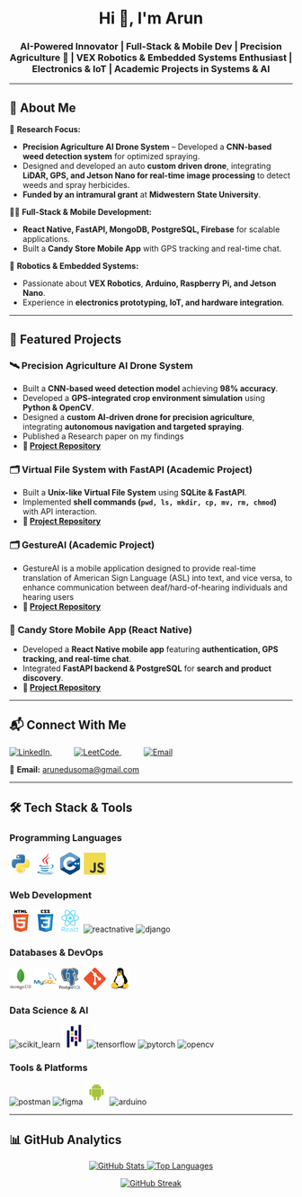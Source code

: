 <h1 align="center">Hi 👋, I'm Arun</h1>
<h3 align="center">AI-Powered Innovator | Full-Stack & Mobile Dev | Precision Agriculture 🚀 | VEX Robotics & Embedded Systems Enthusiast | Electronics & IoT | Academic Projects in Systems & AI</h3>



---

## 🚀 About Me  

🔭 **Research Focus:**  
- **Precision Agriculture AI Drone System** – Developed a **CNN-based weed detection system** for optimized spraying.  
- Designed and developed an auto **custom driven drone**, integrating **LiDAR, GPS, and Jetson Nano for real-time image processing** to detect weeds and spray herbicides.  
- **Funded by an intramural grant** at **Midwestern State University**.  

👨‍💻 **Full-Stack & Mobile Development:**  
- **React Native, FastAPI, MongoDB, PostgreSQL, Firebase** for scalable applications.  
- Built a **Candy Store Mobile App** with GPS tracking and real-time chat.  

🤖 **Robotics & Embedded Systems:**  
- Passionate about **VEX Robotics**, **Arduino, Raspberry Pi, and Jetson Nano**.  
- Experience in **electronics prototyping, IoT, and hardware integration**.  

---

## 📌 Featured Projects  

### 🛰️ **Precision Agriculture AI Drone System**  
- Built a **CNN-based weed detection model** achieving **98% accuracy**.  
- Developed a **GPS-integrated crop environment simulation** using **Python & OpenCV**.  
- Designed a **custom AI-driven drone for precision agriculture**, integrating **autonomous navigation and targeted spraying**.
- Published a Research paper on my findings 
- **🔗 [Project Repository](https://github.com/asoma0710/PrecisionAgriculture)**  

### 🗂️ **Virtual File System with FastAPI** (Academic Project)  
- Built a **Unix-like Virtual File System** using **SQLite & FastAPI**.  
- Implemented **shell commands (`pwd, ls, mkdir, cp, mv, rm, chmod`)** with API interaction.  
- **🔗 [Project Repository](https://github.com/asoma0710/5143-Opsys)**

### 🗂️ **GestureAI** (Academic Project)  
- GestureAI is a mobile application designed to provide real-time translation of American Sign Language (ASL) into text, and vice versa, to enhance communication between deaf/hard-of-hearing individuals and hearing users
- **🔗 [Project Repository](https://github.com/asoma0710/GestureAI)**

### 📱 **Candy Store Mobile App (React Native)**  
- Developed a **React Native mobile app** featuring **authentication, GPS tracking, and real-time chat**.  
- Integrated **FastAPI backend & PostgreSQL** for **search and product discovery**.  
- **🔗 [Project Repository](https://github.com/asoma0710/5373-MobileApps)**  

---

## 📬 Connect With Me  

<p align="left">
    <a href="https://www.linkedin.com/in/arun-soma-55a9a4142" target="_blank" style="margin-right: 20px;">
        <img align="center" src="https://raw.githubusercontent.com/rahuldkjain/github-profile-readme-generator/master/src/images/icons/Social/linked-in-alt.svg" alt="LinkedIn" height="30" width="40" />
    </a>  
    &nbsp;&nbsp;&nbsp;&nbsp;
    <a href="https://www.leetcode.com/asoma0710" target="_blank" style="margin-right: 20px;">
        <img align="center" src="https://raw.githubusercontent.com/rahuldkjain/github-profile-readme-generator/master/src/images/icons/Social/leet-code.svg" alt="LeetCode" height="30" width="40" />
    </a>
    &nbsp;&nbsp;&nbsp;&nbsp;
    <a href="mailto:arunedusoma@gmail.com" target="_blank">
        <img align="center" src="https://raw.githubusercontent.com/simple-icons/simple-icons/master/icons/gmail.svg" alt="Email" height="30" width="40" />
    </a>
</p>


📧 **Email:** [arunedusoma@gmail.com](mailto:arunedusoma@gmail.com)  

---

## 🛠️ Tech Stack & Tools

### Programming Languages
<p align="left">
  <img src="https://raw.githubusercontent.com/devicons/devicon/master/icons/python/python-original.svg" alt="python" width="40" height="40"/>
  <img src="https://raw.githubusercontent.com/devicons/devicon/master/icons/java/java-original.svg" alt="java" width="40" height="40"/>
  <img src="https://raw.githubusercontent.com/devicons/devicon/master/icons/cplusplus/cplusplus-original.svg" alt="cplusplus" width="40" height="40"/>
  <img src="https://raw.githubusercontent.com/devicons/devicon/master/icons/javascript/javascript-original.svg" alt="javascript" width="40" height="40"/>
</p>

### Web Development
<p align="left">
  <img src="https://raw.githubusercontent.com/devicons/devicon/master/icons/html5/html5-original-wordmark.svg" alt="html5" width="40" height="40"/>
  <img src="https://raw.githubusercontent.com/devicons/devicon/master/icons/css3/css3-original-wordmark.svg" alt="css3" width="40" height="40"/>
  <img src="https://raw.githubusercontent.com/devicons/devicon/master/icons/react/react-original-wordmark.svg" alt="react" width="40" height="40"/>
  <img src="https://reactnative.dev/img/header_logo.svg" alt="reactnative" width="40" height="40"/>
  <img src="https://cdn.worldvectorlogo.com/logos/django.svg" alt="django" width="40" height="40"/>
</p>

### Databases & DevOps
<p align="left">
  <img src="https://raw.githubusercontent.com/devicons/devicon/master/icons/mongodb/mongodb-original-wordmark.svg" alt="mongodb" width="40" height="40"/>
  <img src="https://raw.githubusercontent.com/devicons/devicon/master/icons/mysql/mysql-original-wordmark.svg" alt="mysql" width="40" height="40"/>
  <img src="https://raw.githubusercontent.com/devicons/devicon/master/icons/postgresql/postgresql-original-wordmark.svg" alt="postgresql" width="40" height="40"/>
  <img src="https://raw.githubusercontent.com/devicons/devicon/master/icons/git/git-original.svg" alt="git" width="40" height="40"/>
  <img src="https://raw.githubusercontent.com/devicons/devicon/master/icons/linux/linux-original.svg" alt="linux" width="40" height="40"/>
</p>

### Data Science & AI
<p align="left">
  <img src="https://upload.wikimedia.org/wikipedia/commons/0/05/Scikit_learn_logo_small.svg" alt="scikit_learn" width="40" height="40"/>
  <img src="https://raw.githubusercontent.com/devicons/devicon/2ae2a900d2f041da66e950e4d48052658d850630/icons/pandas/pandas-original.svg" alt="pandas" width="40" height="40"/>
  <img src="https://www.vectorlogo.zone/logos/tensorflow/tensorflow-icon.svg" alt="tensorflow" width="40" height="40"/>
  <img src="https://www.vectorlogo.zone/logos/pytorch/pytorch-icon.svg" alt="pytorch" width="40" height="40"/>
  <img src="https://www.vectorlogo.zone/logos/opencv/opencv-icon.svg" alt="opencv" width="40" height="40"/>
</p>

### Tools & Platforms
<p align="left">
  <img src="https://www.vectorlogo.zone/logos/getpostman/getpostman-icon.svg" alt="postman" width="40" height="40"/>
  <img src="https://www.vectorlogo.zone/logos/figma/figma-icon.svg" alt="figma" width="40" height="40"/>
  <img src="https://raw.githubusercontent.com/devicons/devicon/master/icons/android/android-original-wordmark.svg" alt="android" width="40" height="40"/>
  <img src="https://cdn.worldvectorlogo.com/logos/arduino-1.svg" alt="arduino" width="40" height="40"/>
</p>

---

## 📊 GitHub Analytics

<p align="center">
  <a href="https://github.com/asoma0710">
    <img height="180em" src="https://github-readme-stats.vercel.app/api?username=asoma0710&show_icons=true&theme=radical&count_private=true&hide_border=true&include_all_commits=true" alt="GitHub Stats" />
    <img height="180em" src="https://github-readme-stats.vercel.app/api/top-langs/?username=asoma0710&layout=compact&theme=radical&hide_border=true&langs_count=8" alt="Top Languages" />
  </a>
</p>

<p align="center">
  <a href="https://github.com/asoma0710">
    <img height="180em" src="https://github-readme-streak-stats.herokuapp.com/?user=asoma0710&theme=radical&hide_border=true&date_format=M%20j%5B%2C%20Y%5D" alt="GitHub Streak" />
  </a>
</p>


